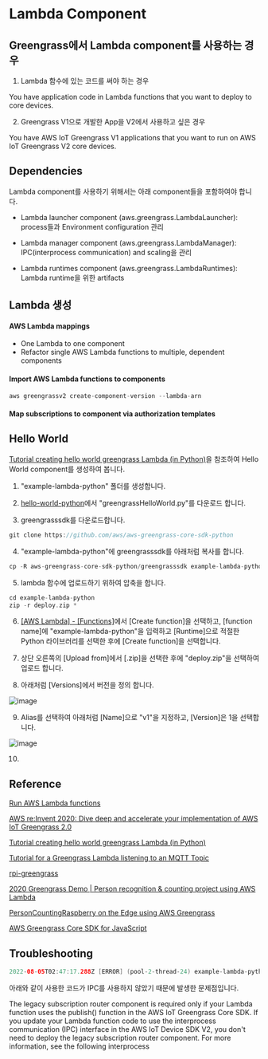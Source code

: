 # Lambda Component


## Greengrass에서 Lambda component를 사용하는 경우

1) Lambda 함수에 있는 코드를 써야 하는 경우 

You have application code in Lambda functions that you want to deploy to core devices.

2) Greengrass V1으로 개발한 App을 V2에서 사용하고 싶은 경우

You have AWS IoT Greengrass V1 applications that you want to run on AWS IoT Greengrass V2 core devices.

## Dependencies

Lambda component를 사용하기 위해서는 아래 component들을 포함하여야 합니다. 

- Lambda launcher component (aws.greengrass.LambdaLauncher): process들과 Environment configuration 관리

- Lambda manager component (aws.greengrass.LambdaManager): IPC(interprocess communication) and scaling을 관리

- Lambda runtimes component (aws.greengrass.LambdaRuntimes): Lambda runtime을 위한 artifacts



## Lambda 생성 

#### AWS Lambda mappings

- One Lambda to one component
- Refactor single AWS Lambda functions to multiple, dependent components

#### Import AWS Lambda functions to components

```c
aws greengrassv2 create-component-version --lambda-arn 
```

#### Map subscriptions to component via authorization templates



## Hello World

[Tutorial creating hello world greengrass Lambda (in Python)](https://www.youtube.com/watch?v=jvQsygmzov0)을 참조하여 Hello World component를 생성하여 봅니다. 

1) "example-lambda-python" 폴더를 생성합니다.

2) [hello-world-python](https://github.com/aws-samples/aws-greengrass-samples/blob/master/hello-world-python/greengrassHelloWorld.py)에서 "greengrassHelloWorld.py"를 다운로드 합니다. 

3) greengrasssdk를 다운로드합니다.

```c
git clone https://github.com/aws/aws-greengrass-core-sdk-python 
```

4) "example-lambda-python"에 greengrasssdk를 아래처럼 복사를 합니다. 

```c
cp -R aws-greengrass-core-sdk-python/greengrasssdk example-lambda-python/
```

5) lambda 함수에 업로드하기 위하여 압축을 합니다. 

```c
cd example-lambda-python
zip -r deploy.zip *
```

6) [[AWS Lambda] - [Functions]](https://ap-northeast-2.console.aws.amazon.com/lambda/home?region=ap-northeast-2#/functions)에서 [Create function]을 선택하고, [function name]에 "example-lambda-python"을 입력하고 [Runtime]으로 적절한 Python 라이브러리를 선택한 후에 [Create function]을 선택합니다. 

7) 상단 오른쪽의 [Upload from]에서 [.zip]을 선택한 후에 "deploy.zip"을 선택하여 업로드 합니다. 

8) 아래처럼 [Versions]에서 버전을 정의 합니다. 

![image](https://user-images.githubusercontent.com/52392004/182875433-879f8e0a-331b-4435-ae31-3d13061bed88.png)

9) Alias를 선택하여 아래처럼 [Name]으로 "v1"을 지정하고, [Version]은 1을 선택합니다. 

![image](https://user-images.githubusercontent.com/52392004/182875925-48bdff5a-9d72-4ec0-9847-a5e77ee0821a.png)

10) 

## Reference

[Run AWS Lambda functions](https://docs.aws.amazon.com/greengrass/v2/developerguide/run-lambda-functions.html)

[AWS re:Invent 2020: Dive deep and accelerate your implementation of AWS IoT Greengrass 2.0](https://www.youtube.com/watch?v=t2x49uZuTwE)


[Tutorial creating hello world greengrass Lambda (in Python)](https://www.youtube.com/watch?v=jvQsygmzov0)

[Tutorial for a Greengrass Lambda listening to an MQTT Topic](https://www.youtube.com/watch?v=z9ju6FJ3Xlo)

[rpi-greengrass](https://github.com/miman/rpi-greengrass/blob/master/hello-world/README.md)

[2020 Greengrass Demo | Person recognition & counting project using AWS Lambda](https://www.youtube.com/watch?v=bRWT_sbzGds)

[PersonCountingRaspberry on the Edge using AWS Greengrass](https://github.com/Rauchdimehdi/PersonCountingRaspberry)

[AWS Greengrass Core SDK for JavaScript](https://github.com/aws/aws-greengrass-core-sdk-js)


## Troubleshooting

```java
2022-08-05T02:47:17.288Z [ERROR] (pool-2-thread-24) example-lambda-python: ipc_client.py:64,HTTP Error 400:Bad Request, b'No subscription exists for the source arn:aws:lambda:ap-northeast-2:677146750822:function:example-lambda-python:2 and subject hello/world. Deploy and configure aws.greengrass.LegacySubscriptionRouter component to support publishing from Lambdas.'. {serviceInstance=0, serviceName=example-lambda-python, currentState=RUNNING}
````

아래와 같이 사용한 코드가 IPC를 사용하지 않았기 때문에 발생한 문제점입니다. 

The legacy subscription router component is required only if your Lambda function uses the publish() function in the AWS IoT Greengrass Core SDK. If you update your Lambda function code to use the interprocess communication (IPC) interface in the AWS IoT Device SDK V2, you don't need to deploy the legacy subscription router component. For more information, see the following interprocess
